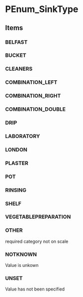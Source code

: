 # PEnum_SinkType

## Items

### BELFAST


### BUCKET


### CLEANERS


### COMBINATION_LEFT


### COMBINATION_RIGHT


### COMBINATION_DOUBLE


### DRIP


### LABORATORY


### LONDON


### PLASTER


### POT


### RINSING


### SHELF


### VEGETABLEPREPARATION


### OTHER
required category not on scale

### NOTKNOWN
Value is unkown

### UNSET
Value has not been specified
